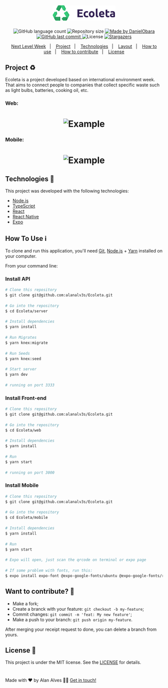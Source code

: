 <h1 align="center">
    <img alt="Ecoleta" title="Ecoleta" src="web/src/assets/logo.svg" width="200px" />
</h1>

<p align="center">
  <img alt="GitHub language count" src="https://img.shields.io/github/languages/count/alanalv3s/Ecoleta?style=flat-square">

  <img alt="Repository size" src="https://img.shields.io/github/repo-size/alanalv3s/Ecoleta">
	
  <a href="https://www.linkedin.com/in/alan-alves-silva/">
    <img alt="Made by DanielObara" src="https://img.shields.io/badge/made%20by-alanalv3s-blue">
  </a>

  <a href="https://github.com/alanalv3s/Ecoleta/commits/master">
    <img alt="GitHub last commit" src="https://img.shields.io/github/last-commit/alanalv3s/Ecoleta">
  </a>

  <img alt="License" src="https://img.shields.io/badge/license-MIT-brightgreen">
   <a href="https://github.com/alanalv3s/Ecoleta/stargazers">
    <img alt="Stargazers" src="https://img.shields.io/github/stars/alanalv3s/Ecoleta?style=social">
  </a>
</p>

<p align="center">
  <a href="#-nlw">Next Level Week</a>&nbsp;&nbsp;&nbsp;|&nbsp;&nbsp;&nbsp;
  <a href="#-project">Project</a>&nbsp;&nbsp;&nbsp;|&nbsp;&nbsp;&nbsp;
  <a href="#rocket-Technologies">Technologies</a>&nbsp;&nbsp;&nbsp;|&nbsp;&nbsp;&nbsp;
  <a href="#-layout">Layout</a>&nbsp;&nbsp;&nbsp;|&nbsp;&nbsp;&nbsp;
  <a href="#-how-to-use">How to use</a>&nbsp;&nbsp;&nbsp;|&nbsp;&nbsp;&nbsp;
  <a href="#-how-to-contribute">How to contribute</a>&nbsp;&nbsp;&nbsp;|&nbsp;&nbsp;&nbsp;
  <a href="#memo-license">License</a>
</p>

##  Project ♻️

Ecoleta is a project developed based on international environment week. 
That aims to connect people to companies that collect specific waste such as light bulbs, batteries, cooking oil, etc.

### Web:
<h1 align="center">
    <img alt="Example" title="Example" src="https://ik.imagekit.io/alanalv3s/web_LNLBv-JOR.gif"/>
</h1>

### Mobile:
<h1 align="center">
    <img alt="Example" title="Example" src="https://ik.imagekit.io/alanalv3s/Ecoleta_mobile_Fy2GTPsws.gif"/>
</h1>

## Technologies :rocket: 

This project was developed with the following technologies:

- [Node.js][nodejs]
- [TypeScript][typescript]
- [React][reactjs]
- [React Native][rn]
- [Expo][expo]

## How To Use :information_source: 

To clone and run this application, you'll need [Git](https://git-scm.com), [Node.js][nodejs] + [Yarn][yarn] installed on your computer.

From your command line:

### Install API 

```bash
# Clone this repository
$ git clone git@github.com:alanalv3s/Ecoleta.git

# Go into the repository
$ cd Ecoleta/server

# Install dependencies
$ yarn install

# Run Migrates
$ yarn knex:migrate

# Run Seeds
$ yarn knex:seed

# Start server
$ yarn dev

# running on port 3333
```

### Install Front-end

```bash
# Clone this repository
$ git clone git@github.com:alanalv3s/Ecoleta.git

# Go into the repository
$ cd Ecoleta/web

# Install dependencies
$ yarn install

# Run
$ yarn start

# running on port 3000
```

### Install Mobile

```bash
# Clone this repository
$ git clone git@github.com:alanalv3s/Ecoleta.git

# Go into the repository
$ cd Ecoleta/mobile

# Install dependencies
$ yarn install

# Run
$ yarn start

# Expo will open, just scan the qrcode on terminal or expo page

# If some problem with fonts, run this:
$ expo install expo-font @expo-google-fonts/ubuntu @expo-google-fonts/roboto

```

## Want to contribute? 🤔 

- Make a fork;
- Create a branck with your feature: `git checkout -b my-feature`;
- Commit changes: `git commit -m 'feat: My new feature'`;
- Make a push to your branch: `git push origin my-feature`.

After merging your receipt request to done, you can delete a branch from yours.

## License :memo: 

This project is under the MIT license. See the [LICENSE](https://github.com/alanalv3s/Ecoleta/blob/master/LICENSE) for details.

#

Made with ♥ by Alan Alves 👨‍💻 [Get in touch!](https://www.linkedin.com/in/alan-alves-silva/)

[nodejs]: https://nodejs.org/
[typescript]: https://www.typescriptlang.org/
[expo]: https://expo.io/
[reactjs]: https://reactjs.org
[rn]: https://facebook.github.io/react-native/
[yarn]: https://yarnpkg.com/
[vs]: https://code.visualstudio.com/
[vceditconfig]: https://marketplace.visualstudio.com/items?itemName=EditorConfig.EditorConfig
[vceslint]: https://marketplace.visualstudio.com/items?itemName=dbaeumer.vscode-eslint
[prettier]: https://marketplace.visualstudio.com/items?itemName=esbenp.prettier-vscode